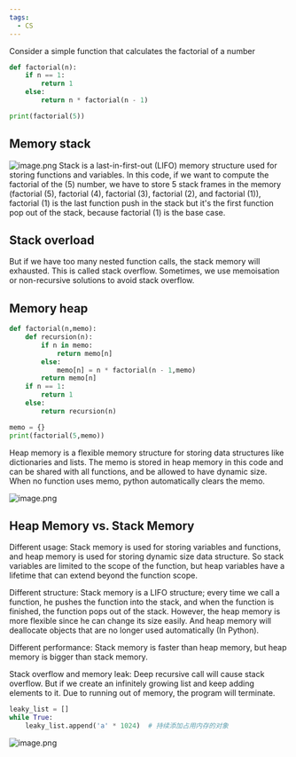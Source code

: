 ```yaml
---
tags:
  - CS
---
```

Consider a simple function that calculates the factorial of a number

```python
def factorial(n):
	if n == 1:
		return 1
	else:
		return n * factorial(n - 1)

print(factorial(5))
```

## Memory stack

![image.png](https://obsidianpicture-1320276993.cos.ap-hongkong.myqcloud.com/Obsidian/Picture/202401052229770.png)
Stack is a last-in-first-out (LIFO) memory structure used for storing functions and variables. In this code, if we want to compute the factorial of the (5) number, we have to store 5 stack frames in the memory (factorial (5), factorial (4), factorial (3), factorial (2), and factorial (1)), factorial (1) is the last function push in the stack but it's the first function pop out of the stack, because factorial (1) is the base case.  

## Stack overload

But if we have too many nested function calls, the stack memory will exhausted. This is called stack overflow. Sometimes, we use memoisation or non-recursive solutions to avoid stack overflow. 

## Memory heap

```python
def factorial(n,memo):
	def recursion(n):
		if n in memo:
			return memo[n]
		else:
			memo[n] = n * factorial(n - 1,memo) 
		return memo[n]
	if n == 1:
		return 1
	else:
		return recursion(n)

memo = {}
print(factorial(5,memo))
```

Heap memory is a flexible memory structure for storing data structures like dictionaries and lists. The memo is stored in heap memory in this code and can be shared with all functions, and be allowed to have dynamic size. When no function uses memo, python automatically clears the memo. 

![image.png](https://obsidianpicture-1320276993.cos.ap-hongkong.myqcloud.com/Obsidian/Picture/202401060907387.png)

## Heap Memory vs. Stack Memory

Different usage: Stack memory is used for storing variables and functions, and heap memory is used for storing dynamic size data structure. So stack variables are limited to the scope of the function, but heap variables have a lifetime that can extend beyond the function scope. 

Different structure: Stack memory is a LIFO structure; every time we call a function, he pushes the function into the stack, and when the function is finished, the function pops out of the stack. However, the heap memory is more flexible since he can change its size easily. And heap memory will deallocate objects that are no longer used automatically (In Python).

Different performance: Stack memory is faster than heap memory, but heap memory is bigger than stack memory. 

Stack overflow and memory leak: Deep recursive call will cause stack overflow. But if we create an infinitely growing list and keep adding elements to it. Due to running out of memory, the program will terminate.

```python
leaky_list = []
while True:
    leaky_list.append('a' * 1024)  # 持续添加占用内存的对象

```


![image.png](https://obsidianpicture-1320276993.cos.ap-hongkong.myqcloud.com/Obsidian/Picture/202401061628343.png)

